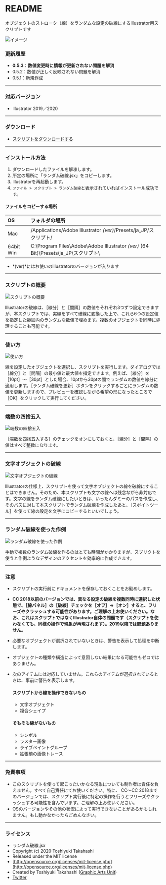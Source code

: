 # README

オブジェクトのストローク（線）をランダムな設定の破線にするIllustrator用スクリプトです

<div class="fig center" style="margin-bottom: 20px;"><img src="https://www.graphicartsunit.com/saucer/images/random_dashed_stroke/cover.png" alt="イメージ" class="noshadow"></div>

### 更新履歴

* **0.5.3：数値変更時に情報が更新されない問題を解消**
* 0.5.2：数値が正しく反映されない問題を解消
* 0.5.1：新規作成

----

### 対応バージョン

* Illustrator 2019／2020

----

### ダウンロード

* [スクリプトをダウンロードする](https://github.com/gau/random_dashed_stroke/archive/master.zip)

----

### インストール方法

1. ダウンロードしたファイルを解凍します。
2. 所定の場所に「ランダム破線.jsx」をコピーします。
3. Illustratorを再起動します。
4. `ファイル > スクリプト > ランダム破線`と表示されていればインストール成功です。

#### ファイルをコピーする場所

| OS | フォルダの場所 |
|:-----|:-----|
| Mac |  /Applications/Adobe Illustrator *(ver)*/Presets/ja_JP/スクリプト/ |
| 64bit Win | C:\Program Files\Adobe\Adobe Illustrator *(ver)* (64 Bit)\Presets\ja_JP\スクリプト\ |

* *(ver)*にはお使いのIllustratorのバージョンが入ります

----

### スクリプトの概要

<div class="fig center"><img src="https://www.graphicartsunit.com/saucer/images/random_dashed_stroke/step1.png" alt="スクリプトの概要" class="noshadow"></div>

Illustratorの破線は、［線分］と［間隔］の数値をそれぞれ3つずつ設定できますが、本スクリプトでは、実線をすべて破線に変換した上で、これら6つの設定値を指定した範囲内のランダムな数値で埋めます。複数のオブジェクトを同時に処理することも可能です。

----

### 使い方

<div class="fig center"><img src="https://www.graphicartsunit.com/saucer/images/random_dashed_stroke/step2.png" alt="使い方" class="noshadow"></div>

線を設定したオブジェクトを選択し、スクリプトを実行します。ダイアログでは［線分］と［間隔］の最小値と最大値を指定できます。例えば、［線分］を［10pt］〜［30pt］とした場合、10ptから30ptの間でランダムの数値を線分に適用します。［ランダム破線を更新］ボタンをクリックするごとにランダムの数値を更新しますので、プレビューを確認しながら希望の形になったところで［OK］をクリックして実行してください。

----

### 端数の四捨五入

<div class="fig center"><img src="https://www.graphicartsunit.com/saucer/images/random_dashed_stroke/step3.png" alt="端数の四捨五入" class="noshadow"></div>

［端数を四捨五入する］のチェックをオンにしておくと、［線分］と［間隔］の値はすべて整数になります。

----

### 文字オブジェクトの破線

<div class="fig center"><img src="https://www.graphicartsunit.com/saucer/images/random_dashed_stroke/step4.png" alt="文字オブジェクトの破線" class="noshadow"></div>

Illustratorの仕様上、スクリプトを使って文字オブジェクトの線を破線にすることはできません。そのため、本スクリプトも文字の線へは残念ながら非対応です。文字の線をランダム破線にしたいときは、いったんダミーのパスを作成し、そのパスに対して本スクリプトでランダム破線を作成したあと、［スポイトツール］を使って線の設定を文字にコピーするといいでしょう。

----

### ランダム破線を使った作例

<div class="fig center"><img src="https://www.graphicartsunit.com/saucer/images/random_dashed_stroke/step5.png" alt="ランダム破線を使った作例" class="noshadow"></div>

手動で複数のランダム破線を作るのはとても時間がかかりますが、スプリクトを使うと作例ようなデザインのアクセントを効率的に作成できます。

----

### 注意

* スクリプトの実行前にドキュメントを保存しておくことをお勧めします。
* **CC 2018以前のバージョンでは、異なる設定の破線を複数同時に選択した状態で、［線パネル］の［破線］チェックを［オフ］→［オン］すると、フリーズやクラッシュする可能性があります。ご理解の上お使いください。なお、これはスクリプトではなくIllustrator自体の問題です（スクリプトを使わなくても、同様の操作で現象が再現されます）。2019以降では問題ありません。**
* 必要なオブジェクトが選択されていないときは、警告を表示して処理を中断します。
* オブジェクトの種類や構造によって意図しない結果になる可能性もゼロではありません。
* 次のアイテムには対応していません。これらのアイテムが選択されているときは、事前に警告を表示します。

	#### スクリプトから線を操作できないもの
	* 文字オブジェクト
	* 複合シェイプ

	#### そもそも線がないもの
	* シンボル
	* ラスター画像
	* ライブペイントグループ
	* 拡張前の画像トレース

----

### 免責事項

* このスクリプトを使って起こったいかなる現象についても制作者は責任を負えません。すべて自己責任にてお使いください。特に、 CC〜CC 2018までのバージョンでは、スクリプト実行後に特定の操作を行うとフリーズやクラッシュする可能性を含んでいます。ご理解の上お使いください。
* OSのバージョンやその他の状況によって実行できないことがあるかもしれません。もし動かなかったらごめんなさい。

----

### ライセンス

* ランダム破線.jsx
* Copyright (c) 2020 Toshiyuki Takahashi
* Released under the MIT license
* [http://opensource.org/licenses/mit-license.php](http://opensource.org/licenses/mit-license.php)
* Created by Toshiyuki Takahashi ([Graphic Arts Unit](http://www.graphicartsunit.com/))
* [Twitter](https://twitter.com/gautt)